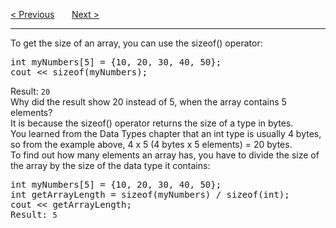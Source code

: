 <a href="/Arrays/Omit-Size.md">&lt; Previous</a>
&nbsp;&nbsp;&nbsp;&nbsp;&nbsp;
<a href="/Arrays/Multidimensional.md">Next &gt;</a>
<hr>
To get the size of an array, you can use the sizeof() operator:
<pre>
int myNumbers[5] = {10, 20, 30, 40, 50};
cout &lt;&lt; sizeof(myNumbers);
</pre>
Result: <code>20</code>
<br>
Why did the result show 20 instead of 5, when the array contains 5 elements?
<br>
It is because the sizeof() operator returns the size of a type in bytes.
<br>
You learned from the Data Types chapter that an int type is usually 4 bytes, so from the example above, 4 x 5 (4 bytes x 5 elements) = 20 bytes.
<br>
To find out how many elements an array has, you have to divide the size of the array by the size of the data type it contains:
<pre>
int myNumbers[5] = {10, 20, 30, 40, 50};
int getArrayLength = sizeof(myNumbers) / sizeof(int);
cout &lt;&lt; getArrayLength;
Result: <code>5</code>
